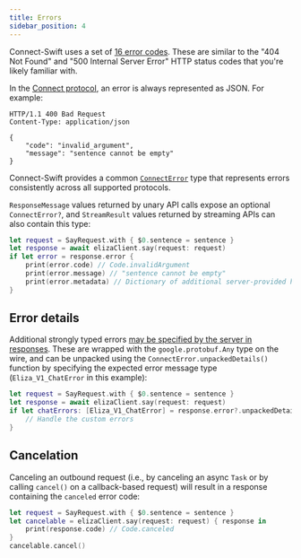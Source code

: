 ```yaml
---
title: Errors
sidebar_position: 4
---
```


Connect-Swift uses a set of [16 error codes](../protocol.md#error-codes).
These are similar to the "404 Not Found" and
"500 Internal Server Error" HTTP status codes that you're likely familiar with.

In the [Connect protocol](../protocol.md), an error is
always represented as JSON. For example:

```
HTTP/1.1 400 Bad Request
Content-Type: application/json

{
    "code": "invalid_argument",
    "message": "sentence cannot be empty"
}
```

Connect-Swift provides a common [`ConnectError`][connect-error-source] type
that represents errors consistently across all supported protocols.

`ResponseMessage` values returned by unary API calls expose an
optional `ConnectError?`, and `StreamResult` values returned by
streaming APIs can also contain this type:

```swift
let request = SayRequest.with { $0.sentence = sentence }
let response = await elizaClient.say(request: request)
if let error = response.error {
    print(error.code) // Code.invalidArgument
    print(error.message) // "sentence cannot be empty"
    print(error.metadata) // Dictionary of additional server-provided headers/trailers
}
```

## Error details

Additional strongly typed errors
[may be specified by the server in responses](../protocol.md#error-end-stream).
These are wrapped with the `google.protobuf.Any` type on the wire,
and can be unpacked using the `ConnectError.unpackedDetails()` function by
specifying the expected error message type (`Eliza_V1_ChatError` in
this example):

```swift
let request = SayRequest.with { $0.sentence = sentence }
let response = await elizaClient.say(request: request)
if let chatErrors: [Eliza_V1_ChatError] = response.error?.unpackedDetails() {
    // Handle the custom errors
}
```

## Cancelation

Canceling an outbound request (i.e., by canceling an async `Task` or by
calling `cancel()` on a callback-based request) will result in a response
containing the `canceled` error code:

```swift
let request = SayRequest.with { $0.sentence = sentence }
let cancelable = elizaClient.say(request: request) { response in
    print(response.code) // Code.canceled
}
cancelable.cancel()
```

[connect-error-source]: https://github.com/bufbuild/connect-swift/blob/main/Libraries/Connect/Interfaces/ConnectError.swift
